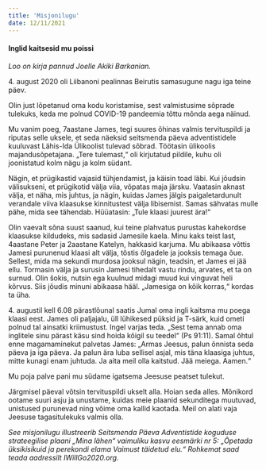 ```yaml
---
title: 'Misjonilugu'
date: 12/11/2021
---
```


#### Inglid kaitsesid mu poissi

_Loo on kirja pannud Joelle Akiki Barkanian._

4\. august 2020 oli Liibanoni pealinnas Beirutis samasugune nagu iga teine päev.

Olin just lõpetanud oma kodu koristamise, sest valmistusime sõprade tulekuks, keda me polnud COVID-19 pandeemia tõttu mõnda aega näinud.

Mu vanim poeg, 7aastane James, tegi suures õhinas valmis tervituspildi ja riputas selle uksele, et seda näeksid seitsmenda päeva adventistidele kuuluvast Lähis-Ida Ülikoolist tulevad sõbrad. Töötasin ülikoolis majandusõpetajana. „Tere tulemast,“ oli kirjutatud pildile, kuhu oli joonistatud kolm nägu ja kolm südant.

Nägin, et prügikastid vajasid tühjendamist, ja käisin toad läbi. Kui jõudsin välisukseni, et prügikotid välja viia, võpatas maja järsku. Vaatasin aknast välja, et näha, mis juhtus, ja nägin, kuidas James jälgis paigaletardunult verandale viiva klaasukse kinnitustest välja libisemist. Samas sähvatas mulle pähe, mida see tähendab. Hüüatasin: „Tule klaasi juurest ära!“

Olin vaevalt sõna suust saanud, kui teine plahvatus purustas kahekordse klaasukse kildudeks, mis sadasid Jamesile kaela. Minu kaks teist last, 4aastane Peter ja 2aastane Katelyn, hakkasid karjuma. Mu abikaasa võttis Jamesi purunenud klaasi alt välja, tõstis õlgadele ja jooksis temaga õue. Sellest, mida ma sekundi murdosa jooksul nägin, teadsin, et James ei jää ellu. Tormasin välja ja surusin Jamesi tihedalt vastu rindu, arvates, et ta on surnud. Olin šokis, nutsin ega kuulnud midagi muud kui vinguvat heli kõrvus. Siis jõudis minuni abikaasa hääl. „Jamesiga on kõik korras,“ kordas ta üha.

4\. augustil kell 6.08 pärastlõunal saatis Jumal oma ingli kaitsma mu poega klaasi eest. James oli paljajalu, üll lühikesed püksid ja T-särk, kuid ometi polnud tal ainsatki kriimustust. Ingel varjas teda. „Sest tema annab oma inglitele sinu pärast käsu sind hoida kõigil su teedel“ (Ps 91:11). Samal õhtul enne magamaminekut palvetas James: „Armas Jeesus, palun õnnista seda päeva ja iga päeva. Ja palun ära luba sellisel asjal, mis täna klaasiga juhtus, mitte kunagi enam juhtuda. Ja aita meil olla kaitstud. Jää meiega. Aamen.“

Mu poja palve pani mu südame igatsema Jeesuse peatset tulekut.

Järgmisel päeval võtsin tervituspildi ukselt alla. Hoian seda alles. Mõnikord ootame suuri asju ja unustame, kuidas meie plaanid sekunditega muutuvad, unistused purunevad ning võime oma kallid kaotada. Meil on alati vaja Jeesuse tagasitulekuks valmis olla.

_See misjonilugu illustreerib Seitsmenda Päeva Adventistide koguduse strateegilise plaani „Mina lähen“ vaimuliku kasvu eesmärki nr 5: „Õpetada üksik­isikuid ja perekondi elama Vaimust täidetud elu.“ Rohkemat saad teada aadressilt IWillGo2020.org._